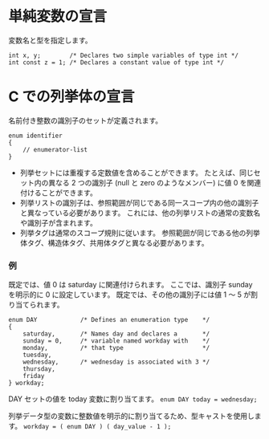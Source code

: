 # 単純変数の宣言
変数名と型を指定します。
```
int x, y;        /* Declares two simple variables of type int */
int const z = 1; /* Declares a constant value of type int */
```

# C での列挙体の宣言
名前付き整数の識別子のセットが定義されます。
```
enum identifier
{
    // enumerator-list
}
```
- 列挙セットには重複する定数値を含めることができます。 たとえば、同じセット内の異なる 2 つの識別子 (null と zero のようなメンバー) に値 0 を関連付けることができます。
- 列挙リストの識別子は、参照範囲が同じである同一スコープ内の他の識別子と異なっている必要があります。 これには、他の列挙リストの通常の変数名や識別子が含まれます。
- 列挙タグは通常のスコープ規則に従います。 参照範囲が同じである他の列挙体タグ、構造体タグ、共用体タグと異なる必要があります。

### 例
既定では、値 0 は saturday に関連付けられます。 ここでは、識別子 sunday を明示的に 0 に設定しています。 既定では、その他の識別子には値 1 ～ 5 が割り当てられます。
```
enum DAY            /* Defines an enumeration type    */
{
    saturday,       /* Names day and declares a       */
    sunday = 0,     /* variable named workday with    */
    monday,         /* that type                      */
    tuesday,
    wednesday,      /* wednesday is associated with 3 */
    thursday,
    friday
} workday;
```

DAY セットの値を today 変数に割り当てます。
```enum DAY today = wednesday;```

列挙データ型の変数に整数値を明示的に割り当てるため、型キャストを使用します。
```workday = ( enum DAY ) ( day_value - 1 );```